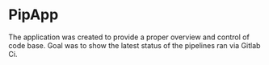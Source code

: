 # PipApp

The application was created to provide a proper overview and control of code base. 
Goal was to show the latest status of the pipelines ran via Gitlab Ci.